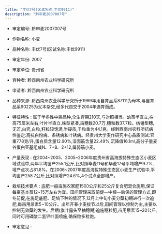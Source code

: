 ```yaml
---
title: "丰优7号(区试名称:丰优9911)"
description: "黔审麦2007007号"
---
```

* 审定编号:  黔审麦2007007号

*  作物名称:  小麦

*  品种名称:  丰优7号(区试名称:丰优9911)

*  审定年份:  2007

*  审定单位:  贵州省

* 育种者:  黔西南州农业科学研究所

*  申请者:  黔西南州农业科学研究所

*  品种来源:  黔西南州农业科学研究所于1999年用自育品系87111为母本,与自育品系90225为父本杂交,经多代自交于2004年选育而成。

*  特征特性 : 
属于半冬性中熟品种,全生育期210天,与对照相当。幼苗半直立,株高75厘米左右,叶片半直立,株型紧凑,亩穗数20.7万,穗粒数37.7粒。纺锤型穗,无芒,白壳,白粒,籽粒较饱满,半硬质,千粒重为44.1克。经黔西南州农科所抗病性鉴定:高抗白粉病、条锈病和叶锈病。经贵州大学麦作研究中心品质测试:容重778克/升,蛋白质含量12.60%,湿面筋含量22.49%,沉降值16.1ml,高分子量麦谷蛋白亚基组成N、7+8、2+12,属弱筋小麦。
 
*  产量表现 : 
在2004~2005、2005~2006年度贵州省高海拔特殊生态区小麦区域试验中,两年平均亩产255.1公斤,比对照毕麦11号和毕麦17号平均增产9.7%,增产点次占81.8%。在2006~2007年度高海拔特殊生态区小麦生产试验中,平均亩产258.7公斤,比对照增产24.6%,4个试点全部增产。

*  栽培技术要点 : 
底肥一般亩施农家肥1500公斤和25公斤复合肥混合施用,保证每亩基本苗12~15万左右为宜。田间管理采取前促—中控—后保的管理方式,即冬前促,在施足底肥、足墒下种的情况下,12月上中旬小麦分蘖初期进行一次追肥,每亩用尿素5~10公斤。出年开春小麦拔节以后,田间管理以控制为主,主要以控制无效蘖的发生。后期(旗叶露头至抽穗期)追施穗粒肥,亩用尿素15~20公斤,同时可用磷酸二氢钾叶面喷施,确保粒多粒饱。

*  审定意见 : 

